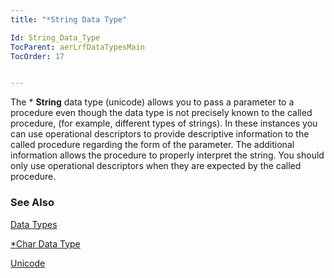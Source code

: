 ```yaml
---
title: "*String Data Type"

Id: String_Data_Type
TocParent: aerLrfDataTypesMain
TocOrder: 17


---
```


The * **String** data type (unicode) allows you to pass a parameter to a procedure even though the data type is not precisely known to the called procedure, (for example, different types of strings). In these instances you can use operational descriptors to provide descriptive information to the called procedure regarding the form of the parameter. The additional information allows the procedure to properly interpret the string. You should only use operational descriptors when they are expected by the called procedure. 

### See Also
[Data Types](aerLrfDataTypesMain.html)

[*Char Data Type](Character_Data_Type.html)

[Unicode](aerConUnicode.html) 
